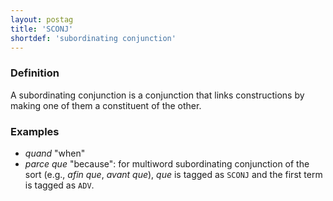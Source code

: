 ```yaml
---
layout: postag
title: 'SCONJ'
shortdef: 'subordinating conjunction'
---
```


### Definition

A subordinating conjunction is a conjunction that links constructions by making one of them a constituent of the other.

### Examples

- _quand_ "when"
- _parce que_ "because": for multiword subordinating conjunction of the sort (e.g., _afin que_, _avant que_), _que_ is tagged as `SCONJ` and the first term is tagged as `ADV`.

